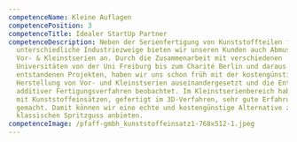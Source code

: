 ```yaml
---
competenceName: Kleine Auflagen
competencePosition: 3
competenceTitle: Idealer StartUp Partner
competenceDescription: Neben der Serienfertigung von Kunststoffteilen für
  unterschiedliche Industriezweige bieten wir unseren Kunden auch Abmusterungen,
  Vor- & Kleinstserien an. Durch die Zusammenarbeit mit verschiedenen
  Universitäten von der Uni Freiburg bis zum Charité Berlin und daraus
  entstandenen Projekten, haben wir uns schon früh mit der kostengünstigen
  Herstellung von Vor- und Kleinstserien auseinandergesetzt und die Entwicklung
  additiver Fertigungsverfahren beobachtet. Im Kleinstserienbereich haben wir
  mit Kunststoffeinsätzen, gefertigt im 3D-Verfahren, sehr gute Erfahrungen
  gemacht. Damit können wir eine echte und kostengünstige Alternative zum
  klassischen Spritzguss anbieten.
competenceImage: /pfaff-gmbh_kunststoffeinsatz1-768x512-1.jpeg
---
```

